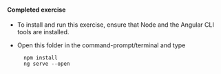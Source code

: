 #### Completed exercise

- To install and run this exercise, ensure that Node and the Angular CLI tools are installed.
- Open this folder in the command-prompt/terminal and type

		npm install
		ng serve --open